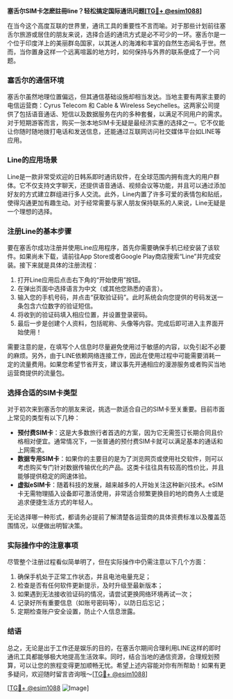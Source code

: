 **塞舌尔SIM卡怎麽註冊line？轻松搞定国际通讯问题[[TG💪+ @esim1088](https://t.me/s/esim1088)]**

在当今这个高度互联的世界里，通讯工具的重要性不言而喻。对于那些计划前往塞舌尔旅游或居住的朋友来说，选择合适的通讯方式是必不可少的一环。塞舌尔是一个位于印度洋上的美丽群岛国家，以其迷人的海滩和丰富的自然生态闻名于世。然而，当你置身这样一个远离喧嚣的地方时，如何保持与外界的联系便成了一个问题。

### 塞舌尔的通信环境

塞舌尔虽然地理位置偏远，但其通信基础设施却相当发达。当地主要有两家主要的电信运营商：Cyrus Telecom 和 Cable & Wireless Seychelles。这两家公司提供了包括语音通话、短信以及数据服务在内的多种套餐，以满足不同用户的需求。对于短期游客而言，购买一张本地SIM卡无疑是最经济实惠的选择之一。它不仅能让你随时随地拨打电话和发送信息，还能通过互联网访问社交媒体平台如LINE等应用。

### Line的应用场景

Line是一款非常受欢迎的日韩系即时通讯软件，在全球范围内拥有庞大的用户群体。它不仅支持文字聊天，还提供语音通话、视频会议等功能，并且可以通过添加好友的方式建立群组进行多人交流。此外，Line内置了许多可爱的表情包和贴纸，使得沟通更加有趣生动。对于经常需要与家人朋友保持联系的人来说，Line无疑是一个理想的选择。

### 注册Line的基本步骤

要在塞舌尔成功注册并使用Line应用程序，首先你需要确保手机已经安装了该软件。如果尚未下载，请前往App Store或者Google Play商店搜索“Line”并完成安装。接下来就是具体的注册流程：

1. 打开Line应用后点击右下角的“开始使用”按钮。
2. 在弹出页面中选择语言为中文（或其他您熟悉的语言）。
3. 输入您的手机号码，并点击“获取验证码”。此时系统会向您提供的号码发送一条包含六位数字的验证短信。
4. 将收到的验证码填入相应位置，并设置登录密码。
5. 最后一步是创建个人资料，包括昵称、头像等内容。完成后即可进入主界面开始使用！

需要注意的是，在填写个人信息时尽量避免使用过于敏感的内容，以免引起不必要的麻烦。另外，由于LINE依赖网络连接工作，因此在使用过程中可能需要消耗一定的流量费用。如果您希望节省开支，建议事先开通相应的漫游服务或者购买当地运营商提供的流量包。

### 选择合适的SIM卡类型

对于初次来到塞舌尔的朋友来说，挑选一款适合自己的SIM卡至关重要。目前市面上常见的类型有以下几种：

- **预付费SIM卡**：这是大多数旅行者首选的方案，因为它无需签订长期合同且价格相对便宜。通常情况下，一张普通的预付费SIM卡就可以满足基本的通话和上网需求。
- **数据专用SIM卡**：如果你的主要目的是为了浏览网页或使用社交软件，则可以考虑购买专门针对数据传输优化的产品。这类卡往往具有较高的性价比，并且能够提供稳定的网速体验。
- **虚拟eSIM卡**：随着科技的发展，越来越多的人开始关注这种新兴技术。eSIM卡无需物理插入设备即可激活使用，非常适合频繁更换目的地的商务人士或是追求便捷生活方式的年轻人。

无论选择哪一种形式，都请务必提前了解清楚各运营商的具体资费标准以及覆盖范围情况，以便做出明智决策。

### 实际操作中的注意事项

尽管整个注册过程看似简单明了，但在实际操作中仍需注意以下几个方面：

1. 确保手机处于正常工作状态，并且电池电量充足；
2. 检查是否有任何软件更新提示，及时升级至最新版本；
3. 如果遇到无法接收验证码的情况，请尝试更换网络环境再试一次；
4. 记录好所有重要信息（如账号密码等），以防日后忘记；
5. 定期检查账户安全设置，防止个人信息泄露。

### 结语

总之，无论是出于工作还是娱乐的目的，在塞舌尔期间合理利用LINE这样的即时通讯工具都能够极大地提高生活效率。同时，结合当地的通信资源，合理规划预算，可以让您的旅程变得更加顺畅无忧。希望上述内容能对你有所帮助！如果有更多疑问，欢迎随时留言咨询哦～[[TG💪+ @esim1088](https://t.me/s/esim1088)]

[[TG💪+ @esim1088](https://t.me/s/esim1088) ![Image](https://i.postimg.cc/4NQfJmqS/Snipaste-2025-05-13-00-14-12.png)]